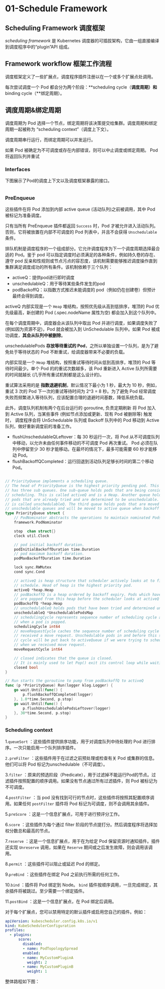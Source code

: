# 01-Schedule Framework

## Scheduling Framework 调度框架

_scheduling framework_  是 Kubernetes 调度器的可插拔架构，它由一组直接编译到调度程序中的“plugin”API 组成。

## Framework workflow 框架工作流程

调度框架定义了一些扩展点，调度程序插件注册以在一个或多个扩展点处调用。

每次尝试调度一个 Pod 都会分为两个阶段：**scheduling cycle（**调度周期）和**binding cycle（**绑定周期）。

## 调度周期&绑定周期

调度周期为 Pod 选择一个节点，绑定周期将该决策提交给集群。调度周期和绑定周期一起被称为 “scheduling context”（调度上下文）。

调度周期串行运行，而绑定周期可以并发运行。

如果 Pod 被确定为不可调度或存在内部错误，则可以中止调度或绑定周期。 Pod 将返回队列并重试

### Interfaces <a href="#interfaces" id="interfaces"></a>

下图展示了Pod的调度上下文以及调度框架暴露的接口。

<figure><img src="../.gitbook/assets/image (6).png" alt=""><figcaption></figcaption></figure>

### PreEnqueue

这些插件在将 Pod 添加到内部 active queue (活动队列)之前被调用，其中 Pod 被标记为准备调度。

只有当所有 PreEnqueue 插件都返回 `Success` 时，Pod 才被允许进入活动队列。否则，它将被放置在内部不可调度的 Pod 列表中，并且不会获得 `Unschedulable` 条件。

排队机制是调度程序的一个组成部分。它允许调度程序为下一个调度周期选择最合适的 Pod。鉴于 pod 可以指定调度时必须满足的各种条件，例如持久卷的存在、遵守 pod 反亲和性规则或节点污点的容忍度，该机制需要能够推迟调度操作直到集群满足调度成功的所有条件。该机制依赖于三个队列：

* activeQ：提供pod进行即时调度
* unschedulableQ：用于等待某些条件发生的pod
* podBackoffQ：以指数方式推迟未能调度的 pod（例如仍在创建卷）但预计最终会得到调度。

activeQ 内部实现是一个 `Heap` 堆结构，按照优先级从高到低排序，堆顶的 Pod 优先级最高，新创建的 Pod (.spec.nodeName 属性为空) 都会加入到这个队列中。

在每个调度周期中，调度器会从该队列中取出 Pod 并进行调度，如果调度失败了 (例如因为资源不足)，Pod 就会被加入到 UnSchedulable 队列中。如果 Pod 被成功调度，**其会从队列中被删除**。

unschedulablePods **存放等待重试的 Pod**，之所以单独设置一个队列，是为了避免处于等待状态的 Pod 不断重试，给调度器带来不必要的负载。

内部实现是一个 `Heap` 堆结构，按照重试等待时间从低到高排序，堆顶的 Pod 等待时间最少。单个 Pod 的的重试次数越多，该 Pod 重新进入 Active 队列所需要的时间就越长 (几乎所有重试机制都是这么设计的)。

重试算法采用的是 **指数退避机制**，默认情况下最小为 1 秒，最大为 10 秒，例如，重试 3 次的 Pod 下一次的重试等待时间为 2^3 = 8 秒。为了避免 Pod 经常调度失败而频繁进入等待队列，应该配置合理的退避时间基数，降低系统负载。

此外，调度队列机制有两个在后台运行的 goroutine, 负责定期刷新 将 Pod 加入到 Active 队列，当某些事件 (例如节点添加或更新、现有 Pod 被删除等) 触发时， 调度程序会将 UnSchedulable 队列或 Backoff 队列中的 Pod 移动到 Active 队列，做好重新调度前的准备工作。

* flushUnschedulableQLeftover：每 30 秒运行一次，将 Pod 从不可调度队列中移动，以允许未由任何事件移动的不可调度 Pod 再次重试。 Pod 必须在队列中停留至少 30 秒才能移动。在最坏的情况下，最多可能需要 60 秒才能移动 Pod。
* flushBackoffQCompleted：运行回退到活动队列足够长时间的第二个移动 Pod。

<figure><img src="../.gitbook/assets/image (7).png" alt=""><figcaption></figcaption></figure>

```go
// PriorityQueue implements a scheduling queue.
// The head of PriorityQueue is the highest priority pending pod. This structure
// has three sub queues. One sub-queue holds pods that are being considered for
// scheduling. This is called activeQ and is a Heap. Another queue holds
// pods that are already tried and are determined to be unschedulable. The latter
// is called unschedulableQ. The third queue holds pods that are moved from
// unschedulable queues and will be moved to active queue when backoff are completed.
type PriorityQueue struct {
	// PodNominator abstracts the operations to maintain nominated Pods.
	framework.PodNominator

	stop  chan struct{}
	clock util.Clock

	// pod initial backoff duration.
	podInitialBackoffDuration time.Duration
	// pod maximum backoff duration.
	podMaxBackoffDuration time.Duration

	lock sync.RWMutex
	cond sync.Cond

	// activeQ is heap structure that scheduler actively looks at to find pods to
	// schedule. Head of heap is the highest priority pod.
	activeQ *heap.Heap
	// podBackoffQ is a heap ordered by backoff expiry. Pods which have completed backoff
	// are popped from this heap before the scheduler looks at activeQ
	podBackoffQ *heap.Heap
	// unschedulableQ holds pods that have been tried and determined unschedulable.
	unschedulableQ *UnschedulablePodsMap
	// schedulingCycle represents sequence number of scheduling cycle and is incremented
	// when a pod is popped.
	schedulingCycle int64
	// moveRequestCycle caches the sequence number of scheduling cycle when we
	// received a move request. Unschedulable pods in and before this scheduling
	// cycle will be put back to activeQueue if we were trying to schedule them
	// when we received move request.
	moveRequestCycle int64

	// closed indicates that the queue is closed.
	// It is mainly used to let Pop() exit its control loop while waiting for an item.
	closed bool
}

// Run starts the goroutine to pump from podBackoffQ to activeQ
func (p *PriorityQueue) Run(logger klog.Logger) {
	go wait.Until(func() {
		p.flushBackoffQCompleted(logger)
	}, 1.0*time.Second, p.stop)
	go wait.Until(func() {
		p.flushUnschedulablePodsLeftover(logger)
	}, 30*time.Second, p.stop)
}
```

### Scheduling context

1.`queueSort` ：这些插件提供排序功能，用于对调度队列中待处理的 Pod 进行排序。一次只能启用一个队列排序插件。

`2.preFilter` ：这些插件用于在过滤之前预处理或检查有关 Pod 或集群的信息。他们可以将 Pod 标记为unschedulable（不可调度）。

3.`filter` ：原来的预选阶段（Predicate），用于过滤掉不能运行Pod的节点。过滤插件按照配置的顺序调用。如果没有节点通过所有过滤插件，则 Pod 被标记为不可调度。

4.`postFilter` ：当 pod 没有找到可行的节点时，这些插件将按照其配置顺序调用。如果任何 `postFilter` 插件将 Pod 标记为可调度，则不会调用其余插件。

5.`preScore` ：这是一个信息扩展点，可用于进行预评分工作。

6.`score` ：这些插件为每个通过 filter 阶段的节点提打分。然后调度程序将选择加权分数总和最高的节点。

7.`reserve` ：这是一个信息扩展点，用于在为给定 Pod 保留资源时通知插件。插件还实现 `Unreserve` 调用，如果在 `Reserve` 期间或之后发生故障，则会调用该调用。

8.`permit` ：这些插件可以阻止或延迟 Pod 的绑定。

9.`preBind` ：这些插件在绑定 Pod 之前执行所需的任何工作。

10.`bind` ：插件将 Pod 绑定到 Node。 `bind` 插件按顺序调用，一旦完成绑定，其余插件将被跳过。至少需要一个绑定插件。

11.`postBind` ：这是一个信息扩展点，在 Pod 绑定后调用。



对于每个扩展点，您可以禁用特定的默认插件或启用您自己的插件。例如：

```yaml
apiVersion: kubescheduler.config.k8s.io/v1
kind: KubeSchedulerConfiguration
profiles:
  - plugins:
      score:
        disabled:
        - name: PodTopologySpread
        enabled:
        - name: MyCustomPluginA
          weight: 2
        - name: MyCustomPluginB
          weight: 1
```

整体路程如下图：

<figure><img src="../.gitbook/assets/image (8).png" alt=""><figcaption></figcaption></figure>
